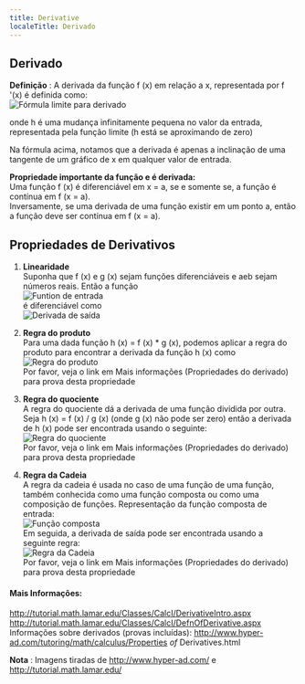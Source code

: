 ```yaml
---
title: Derivative
localeTitle: Derivado
---
```

## Derivado

**Definição** : A derivada da função f (x) em relação a x, representada por f '(x) é definida como:  
![Fórmula limite para derivado](http://tutorial.math.lamar.edu/Classes/CalcI/DefnOfDerivative_files/eq0006M.gif)  
  

onde h é uma mudança infinitamente pequena no valor da entrada, representada pela função limite (h está se aproximando de zero)  

Na fórmula acima, notamos que a derivada é apenas a inclinação de uma tangente de um gráfico de x em qualquer valor de entrada.  

**Propriedade importante da função e é derivada:**  
Uma função f (x) é diferenciável em x = a, se e somente se, a função é contínua em f (x = a).  
Inversamente, se uma derivada de uma função existir em um ponto a, então a função deve ser contínua em f (x = a).

## Propriedades de Derivativos

1.  **Linearidade**  
    Suponha que f (x) e g (x) sejam funções diferenciáveis ​​e aeb sejam números reais. Então a função  
    ![Funtion de entrada](http://www.hyper-ad.com/tutoring/math/calculus/images/prop_deriv589.gif)  
    é diferenciável como  
    ![Derivada de saída](http://www.hyper-ad.com/tutoring/math/calculus/images/prop_deriv590.gif)  
    
2.  **Regra do produto**  
    Para uma dada função h (x) = f (x) \* g (x), podemos aplicar a regra do produto para encontrar a derivada da função h (x) como  
    ![Regra do produto](http://www.hyper-ad.com/tutoring/math/calculus/images/prop_deriv599.gif)  
    Por favor, veja o link em Mais informações (Propriedades do derivado) para prova desta propriedade  
    
3.  **Regra do quociente**  
    A regra do quociente dá a derivada de uma função dividida por outra. Seja h (x) = f (x) / g (x) (onde g (x) não pode ser zero) então a derivada de h (x) pode ser encontrada usando o seguinte:  
    ![Regra do quociente](http://www.hyper-ad.com/tutoring/math/calculus/images/prop_deriv605.gif)  
    Por favor, veja o link em Mais informações (Propriedades do derivado) para prova desta propriedade  
    
4.  **Regra da Cadeia**  
    A regra da cadeia é usada no caso de uma função de uma função, também conhecida como uma função composta ou como uma composição de funções. Representação da função composta de entrada:  
    ![Função composta](http://www.hyper-ad.com/tutoring/math/calculus/images/prop_deriv609.gif)  
    Em seguida, a derivada de saída pode ser encontrada usando a seguinte regra:  
    ![Regra da Cadeia](http://www.hyper-ad.com/tutoring/math/calculus/images/prop_deriv616.gif)  
    Por favor, veja o link em Mais informações (Propriedades do derivado) para prova desta propriedade  
    

#### Mais Informações:

http://tutorial.math.lamar.edu/Classes/CalcI/DerivativeIntro.aspx http://tutorial.math.lamar.edu/Classes/CalcI/DefnOfDerivative.aspx Informações sobre derivados (provas incluídas): http://www.hyper-ad.com/tutoring/math/calculus/Properties _of_ Derivatives.html

**Nota** : Imagens tiradas de http://www.hyper-ad.com/ e http://tutorial.math.lamar.edu/